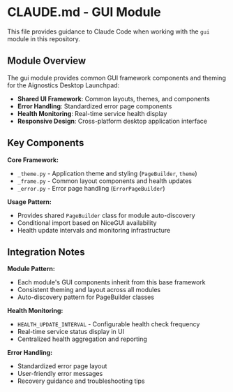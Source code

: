 # CLAUDE.md - GUI Module

This file provides guidance to Claude Code when working with the `gui` module in this repository.

## Module Overview

The gui module provides common GUI framework components and theming for the Aignostics Desktop Launchpad:

- **Shared UI Framework**: Common layouts, themes, and components
- **Error Handling**: Standardized error page components
- **Health Monitoring**: Real-time service health display
- **Responsive Design**: Cross-platform desktop application interface

## Key Components

**Core Framework:**

- `_theme.py` - Application theme and styling (`PageBuilder`, `theme`)
- `_frame.py` - Common layout components and health updates
- `_error.py` - Error page handling (`ErrorPageBuilder`)

**Usage Pattern:**

- Provides shared `PageBuilder` class for module auto-discovery
- Conditional import based on NiceGUI availability
- Health update intervals and monitoring infrastructure

## Integration Notes

**Module Pattern:**

- Each module's GUI components inherit from this base framework
- Consistent theming and layout across all modules
- Auto-discovery pattern for PageBuilder classes

**Health Monitoring:**

- `HEALTH_UPDATE_INTERVAL` - Configurable health check frequency
- Real-time service status display in UI
- Centralized health aggregation and reporting

**Error Handling:**

- Standardized error page layout
- User-friendly error messages
- Recovery guidance and troubleshooting tips
